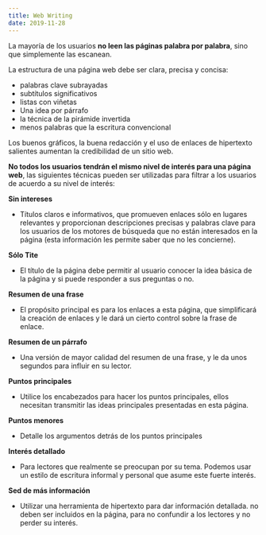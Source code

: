```yaml
---
title: Web Writing
date: 2019-11-28
---
```


La mayoría de los usuarios **no leen las páginas palabra por palabra**, sino que simplemente las escanean.

La estructura de una página web debe ser clara, precisa y concisa:
- palabras clave subrayadas
- subtítulos significativos
- listas con viñetas
- Una idea por párrafo
- la técnica de la pirámide invertida
- menos palabras que la escritura convencional

Los buenos gráficos, la buena redacción y el uso de enlaces de hipertexto salientes aumentan la credibilidad de un sitio web.

**No todos los usuarios tendrán el mismo nivel de interés para una página web**, las siguientes técnicas pueden ser utilizadas para filtrar a los usuarios de acuerdo a su nivel de interés:

**Sin intereses**
- Títulos claros e informativos, que promueven enlaces sólo en lugares relevantes y proporcionan descripciones precisas y palabras clave para los usuarios de los motores de búsqueda que no están interesados en la página (esta información les permite saber que no les concierne).

**Sólo Tite**
- El título de la página debe permitir al usuario conocer la idea básica de la página y si puede responder a sus preguntas o no.

**Resumen de una frase**
- El propósito principal es para los enlaces a esta página, que simplificará la creación de enlaces y le dará un cierto control sobre la frase de enlace.

**Resumen de un párrafo**
- Una versión de mayor calidad del resumen de una frase, y le da unos segundos para influir en su lector.

**Puntos principales**
- Utilice los encabezados para hacer los puntos principales, ellos necesitan transmitir las ideas principales presentadas en esta página.

**Puntos menores**
- Detalle los argumentos detrás de los puntos principales

**Interés detallado**
- Para lectores que realmente se preocupan por su tema. Podemos usar un estilo de escritura informal y personal que asume este fuerte interés.

**Sed de más información**
- Utilizar una herramienta de hipertexto para dar información detallada. no deben ser incluidos en la página, para no confundir a los lectores y no perder su interés.
